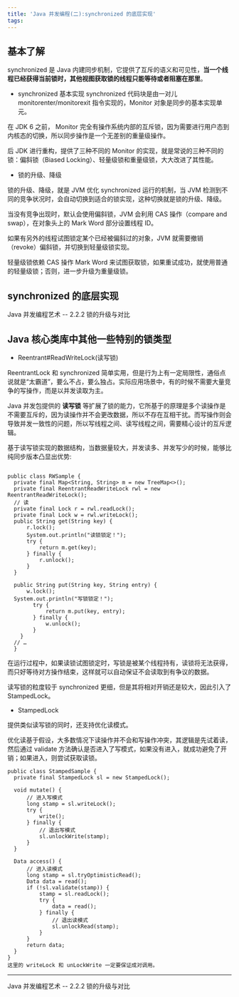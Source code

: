 ```yaml
---
title: 'Java 并发编程(二):synchronized 的底层实现'
tags:
---
```



## 基本了解


synchronized 是 Java 内建同步机制，它提供了互斥的语义和可见性，**当一个线程已经获得当前锁时，其他视图获取锁的线程只能等待或者阻塞在那里**。

* synchronized 基本实现
synchronized 代码块是由一对儿 monitorenter/monitorexit 指令实现的，Monitor 对象是同步的基本实现单元。


在 JDK 6 之前， Monitor 完全有操作系统内部的互斥锁，因为需要进行用户态到内核态的切换，所以同步操作是一个无差别的重量级操作。

后 JDK 进行重构，提供了三种不同的 Monitor 的实现，就是常说的三种不同的锁：偏斜锁（Biased Locking）、轻量级锁和重量级锁，大大改进了其性能。


* 锁的升级、降级

锁的升级、降级，就是 JVM 优化 synchronized 运行的机制，当 JVM 检测到不同的竞争状况时，会自动切换到适合的锁实现，这种切换就是锁的升级、降级。


当没有竞争出现时，默认会使用偏斜锁，JVM 会利用 CAS 操作（compare and swap），在对象头上的 Mark Word 部分设置线程 ID。

如果有另外的线程试图锁定某个已经被偏斜过的对象，JVM 就需要撤销（revoke）偏斜锁，并切换到轻量级锁实现。

轻量级锁依赖 CAS 操作 Mark Word 来试图获取锁，如果重试成功，就使用普通的轻量级锁；否则，进一步升级为重量级锁。



## synchronized 的底层实现

Java 并发编程艺术 -- 2.2.2 锁的升级与对比


## Java 核心类库中其他一些特别的锁类型

* Reentrant#ReadWriteLock(读写锁)

ReentrantLock 和 synchronized 简单实用，但是行为上有一定局限性，通俗点说就是“太霸道”，要么不占，要么独占。实际应用场景中，有的时候不需要大量竞争的写操作，而是以并发读取为主。


Java 并发包提供的 **读写锁** 等扩展了锁的能力，它所基于的原理是多个读操作是不需要互斥的，因为读操作并不会更改数据，所以不存在互相干扰。而写操作则会导致并发一致性的问题，所以写线程之间、读写线程之间，需要精心设计的互斥逻辑。

基于读写锁实现的数据结构，当数据量较大，并发读多、并发写少的时候，能够比纯同步版本凸显出优势:
```

public class RWSample {
  private final Map<String, String> m = new TreeMap<>();
  private final ReentrantReadWriteLock rwl = new ReentrantReadWriteLock();
  // 读
  private final Lock r = rwl.readLock();
  private final Lock w = rwl.writeLock();
  public String get(String key) {
      r.lock();
      System.out.println("读锁锁定！");
      try {
          return m.get(key);
      } finally {
          r.unlock();
      }
  }

  public String put(String key, String entry) {
      w.lock();
  System.out.println("写锁锁定！");
        try {
            return m.put(key, entry);
        } finally {
            w.unlock();
        }
    }
  // …
  }

```

在运行过程中，如果读锁试图锁定时，写锁是被某个线程持有，读锁将无法获得，而只好等待对方操作结束，这样就可以自动保证不会读取到有争议的数据。

读写锁的粒度较于 synchronized 更细，但是其将相对开销还是较大，因此引入了 StampedLock。


* StampedLock

提供类似读写锁的同时，还支持优化读模式。


优化读基于假设，大多数情况下读操作并不会和写操作冲突，其逻辑是先试着读，然后通过 validate 方法确认是否进入了写模式，如果没有进入，就成功避免了开销；如果进入，则尝试获取读锁。


```
public class StampedSample {
  private final StampedLock sl = new StampedLock();

  void mutate() {
      // 进入写模式
      long stamp = sl.writeLock();
      try {
          write();
      } finally {
          // 退出写模式
          sl.unlockWrite(stamp);
      }
  }

  Data access() {
      // 进入读模式
      long stamp = sl.tryOptimisticRead();
      Data data = read();
      if (!sl.validate(stamp)) {
          stamp = sl.readLock();
          try {
              data = read();
          } finally {
              // 退出读模式
              sl.unlockRead(stamp);
          }
      }
      return data;
  }
}
这里的 writeLock 和 unLockWrite 一定要保证成对调用。

```

----


Java 并发编程艺术 -- 2.2.2 锁的升级与对比